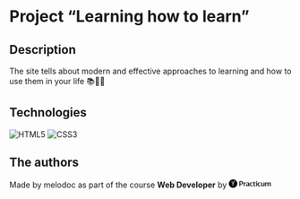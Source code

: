 # Project “Learning how to learn”

## Description

The site tells about modern and effective approaches to learning and how to use them in your life 📚🔖🧘

## Technologies

![HTML5](https://img.shields.io/badge/html5-%23E34F26.svg?style=for-the-badge&logo=html5&logoColor=white) ![CSS3](https://img.shields.io/badge/css3-%231572B6.svg?style=for-the-badge&logo=css3&logoColor=white)


## The authors

Made by melodoc as part of the course **Web Developer** by <img src="./images/logo_header.png" alt="Yandex.Practicum" height="15"/>
